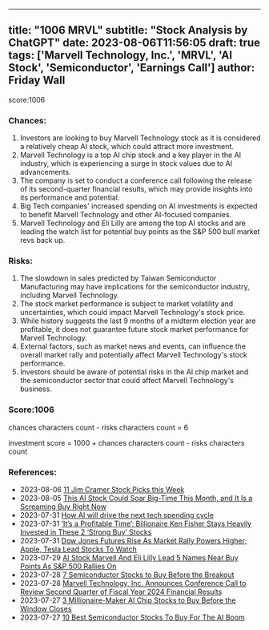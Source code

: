 
---
title: "1006 MRVL"
subtitle: "Stock Analysis by ChatGPT"
date: 2023-08-06T11:56:05
draft: true
tags: ['Marvell Technology, Inc.', 'MRVL', 'AI Stock', 'Semiconductor', 'Earnings Call']
author: Friday Wall
---

score:1006
### Chances:
1. Investors are looking to buy Marvell Technology stock as it is considered a relatively cheap AI stock, which could attract more investment.
2. Marvell Technology is a top AI chip stock and a key player in the AI industry, which is experiencing a surge in stock values due to AI advancements.
3. The company is set to conduct a conference call following the release of its second-quarter financial results, which may provide insights into its performance and potential.
4. Big Tech companies' increased spending on AI investments is expected to benefit Marvell Technology and other AI-focused companies.
5. Marvell Technology and Eli Lilly are among the top AI stocks and are leading the watch list for potential buy points as the S&P 500 bull market revs back up.
### Risks:
1. The slowdown in sales predicted by Taiwan Semiconductor Manufacturing may have implications for the semiconductor industry, including Marvell Technology.
2. The stock market performance is subject to market volatility and uncertainties, which could impact Marvell Technology's stock price.
3. While history suggests the last 9 months of a midterm election year are profitable, it does not guarantee future stock market performance for Marvell Technology.
4. External factors, such as market news and events, can influence the overall market rally and potentially affect Marvell Technology's stock performance.
5. Investors should be aware of potential risks in the AI chip market and the semiconductor sector that could affect Marvell Technology's business.
### Score:1006
chances characters count - risks characters count = 6

investment score = 1000 + chances characters count - risks characters count
### References:
- 2023-08-06 [11 Jim Cramer Stock Picks this Week](https://finance.yahoo.com/news/11-jim-cramer-stock-picks-182400432.html?.tsrc=rss)
- 2023-08-05 [This AI Stock Could Soar Big-Time This Month, and It Is a Screaming Buy Right Now](https://finance.yahoo.com/m/e3a84000-6963-34e2-bf7a-5cfc76233621/this-ai-stock-could-soar.html?.tsrc=rss)
- 2023-07-31 [How AI will drive the next tech spending cycle](https://finance.yahoo.com/video/ai-drive-next-tech-spending-155244141.html?.tsrc=rss)
- 2023-07-31 [‘It’s a Profitable Time’: Billionaire Ken Fisher Stays Heavily Invested in These 2 ‘Strong Buy’ Stocks](https://finance.yahoo.com/news/profitable-time-billionaire-ken-fisher-145644079.html?.tsrc=rss)
- 2023-07-31 [Dow Jones Futures Rise As Market Rally Powers Higher; Apple, Tesla Lead Stocks To Watch](https://finance.yahoo.com/m/b3fa25dc-2b85-3119-9d25-c0e3a7639344/dow-jones-futures-rise-as.html?.tsrc=rss)
- 2023-07-29 [AI Stock Marvell And Eli Lilly Lead 5 Names Near Buy Points As S&P 500 Rallies On](https://finance.yahoo.com/m/04ed802f-fe65-3307-ba86-8b67bd185031/ai-stock-marvell-and-eli.html?.tsrc=rss)
- 2023-07-28 [7 Semiconductor Stocks to Buy Before the Breakout](https://finance.yahoo.com/news/7-semiconductor-stocks-buy-breakout-223025746.html?.tsrc=rss)
- 2023-07-28 [Marvell Technology, Inc. Announces Conference Call to Review Second Quarter of Fiscal Year 2024 Financial Results](https://finance.yahoo.com/news/marvell-technology-inc-announces-conference-200500527.html?.tsrc=rss)
- 2023-07-27 [3 Millionaire-Maker AI Chip Stocks to Buy Before the Window Closes](https://finance.yahoo.com/news/3-millionaire-maker-ai-chip-104304966.html?.tsrc=rss)
- 2023-07-27 [10 Best Semiconductor Stocks To Buy For The AI Boom](https://finance.yahoo.com/news/10-best-semiconductor-stocks-buy-180417752.html?.tsrc=rss)


                